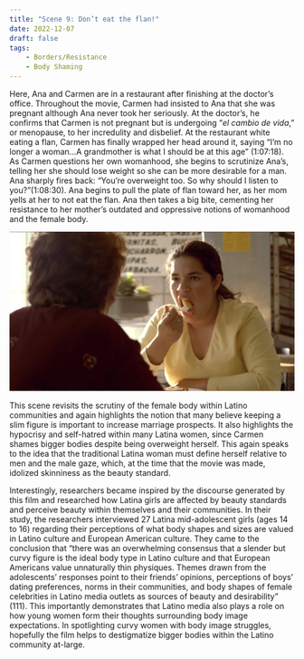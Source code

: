 ```yaml
---
title: "Scene 9: Don’t eat the flan!"
date: 2022-12-07
draft: false
tags:
    - Borders/Resistance
    - Body Shaming
---
```


Here, Ana and Carmen are in a restaurant after finishing at the doctor’s office. Throughout the movie, Carmen had insisted to Ana that she was pregnant although Ana never took her seriously. At the doctor’s, he confirms that Carmen is not pregnant but is undergoing “*el cambio de vida*,” or menopause, to her incredulity and disbelief. At the restaurant white eating a flan, Carmen has finally wrapped her head around it, saying “I’m no longer a woman…A grandmother is what I should be at this age” (1:07:18). As Carmen questions her own womanhood, she begins to scrutinize Ana’s, telling her she should lose weight so she can be more desirable for a man.  Ana sharply fires back: “You’re overweight too. So why should I listen to you?”(1:08:30). Ana begins to pull the plate of flan toward her, as her mom yells at her to not eat the flan. Ana then takes a big bite, cementing her resistance to her mother’s outdated and oppressive notions of womanhood and the female body. 

![Example image](/imgs/scene9.png)

This scene revisits the scrutiny of the female body within Latino communities and again highlights the notion that many believe keeping a slim figure is important to increase marriage prospects. It also highlights the hypocrisy and self-hatred within many Latina women, since Carmen shames bigger bodies despite being overweight herself. This again speaks to the idea that the traditional Latina woman must define herself relative to men and the male gaze, which, at the time that the movie was made, idolized skinniness as the beauty standard. 

Interestingly, researchers became inspired by the discourse generated by this film and researched how Latina girls are affected by beauty standards and perceive beauty within themselves and their communities. In their study, the researchers interviewed  27 Latina mid-adolescent girls (ages 14 to 16) regarding their perceptions of what body shapes and sizes are valued in Latino culture and European American culture. They came to the conclusion that “there was an overwhelming consensus that a slender but curvy figure is the ideal body type in Latino culture and that European Americans value unnaturally thin physiques. Themes drawn from the adolescents’ responses point to their friends’ opinions, perceptions of boys’ dating preferences, norms in their communities, and body shapes of female celebrities in Latino media outlets as sources of beauty and desirability” (111). This importantly demonstrates that Latino media also plays a role on how young women form their thoughts surrounding body image expectations. In spotlighting curvy women with body image struggles, hopefully the film helps to destigmatize bigger bodies within the Latino community at-large. 


